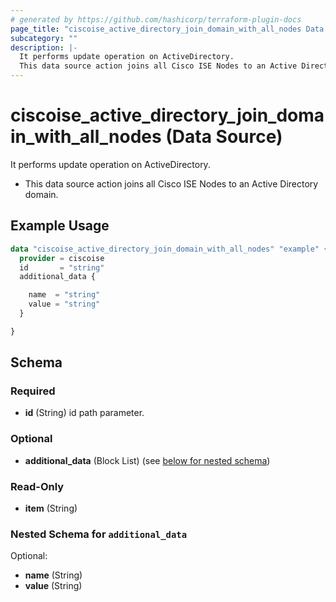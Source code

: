 ```yaml
---
# generated by https://github.com/hashicorp/terraform-plugin-docs
page_title: "ciscoise_active_directory_join_domain_with_all_nodes Data Source - terraform-provider-ciscoise"
subcategory: ""
description: |-
  It performs update operation on ActiveDirectory.
  This data source action joins all Cisco ISE Nodes to an Active Directory domain.
---
```


# ciscoise_active_directory_join_domain_with_all_nodes (Data Source)

It performs update operation on ActiveDirectory.

- This data source action joins all Cisco ISE Nodes to an Active Directory domain.

## Example Usage

```terraform
data "ciscoise_active_directory_join_domain_with_all_nodes" "example" {
  provider = ciscoise
  id       = "string"
  additional_data {

    name  = "string"
    value = "string"
  }

}
```

<!-- schema generated by tfplugindocs -->
## Schema

### Required

- **id** (String) id path parameter.

### Optional

- **additional_data** (Block List) (see [below for nested schema](#nestedblock--additional_data))

### Read-Only

- **item** (String)

<a id="nestedblock--additional_data"></a>
### Nested Schema for `additional_data`

Optional:

- **name** (String)
- **value** (String)


